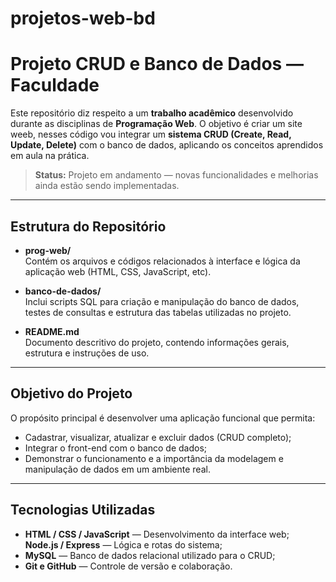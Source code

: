 # projetos-web-bd
# Projeto CRUD e Banco de Dados — Faculdade

Este repositório diz respeito a um **trabalho acadêmico** desenvolvido durante as disciplinas de **Programação Web**. 
O objetivo é criar um site weeb, nesses código vou integrar um **sistema CRUD (Create, Read, Update, Delete)** com o banco de dados, aplicando os conceitos aprendidos em aula na prática.

>  **Status:** Projeto em andamento — novas funcionalidades e melhorias ainda estão sendo implementadas.

---

## Estrutura do Repositório

- **prog-web/**  
  Contém os arquivos e códigos relacionados à interface e lógica da aplicação web (HTML, CSS, JavaScript, etc).

- **banco-de-dados/**  
  Inclui scripts SQL para criação e manipulação do banco de dados, testes de consultas e estrutura das tabelas utilizadas no projeto.

- **README.md**  
  Documento descritivo do projeto, contendo informações gerais, estrutura e instruções de uso.

---

##  Objetivo do Projeto

O propósito principal é desenvolver uma aplicação funcional que permita:
- Cadastrar, visualizar, atualizar e excluir dados (CRUD completo);  
- Integrar o front-end com o banco de dados;  
- Demonstrar o funcionamento e a importância da modelagem e manipulação de dados em um ambiente real.

---

##  Tecnologias Utilizadas

- **HTML / CSS / JavaScript** — Desenvolvimento da interface web;  
**Node.js / Express**  — Lógica e rotas do sistema;  
- **MySQL** — Banco de dados relacional utilizado para o CRUD;  
- **Git e GitHub** — Controle de versão e colaboração.

